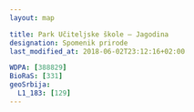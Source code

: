 ```yaml
---
layout: map

title: Park Učiteljske škole – Jagodina
designation: Spomenik prirode
last_modified_at: 2018-06-02T23:12:16+02:00

WDPA: [388829]
BioRaS: [331]
geoSrbija:
  L1_183: [129]
---
```

